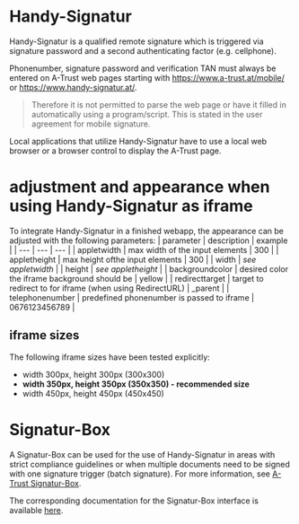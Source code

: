 # Handy-Signatur

Handy-Signatur is a qualified remote signature which is triggered via signature password and a second authenticating factor (e.g. cellphone).

Phonenumber, signature password and verification TAN must always be entered on A-Trust web pages starting with https://www.a-trust.at/mobile/ or https://www.handy-signatur.at/.

> Therefore it is not permitted to parse the web page or have it filled in automatically using a program/script. This is stated in the user agreement for mobile signature.

Local applications that utilize Handy-Signatur have to use a local web browser or a browser control to display the A-Trust page.

# adjustment and appearance when using Handy-Signatur as iframe
To integrate Handy-Signatur in a finished webapp, the appearance can be adjusted with the following parameters:
| parameter | description | example |
| --- | --- | --- |
| appletwidth | max width of the input elements | 300 |
| appletheight | max height ofthe input elements | 300 |
| width | *see appletwidth* |
| height | *see appletheight* |
| backgroundcolor | desired color the iframe background should be | yellow |
| redirecttarget | target to redirect to for iframe (when using RedirectURL) | \_parent |
| telephonenumber | predefined phonenumber is passed to iframe | 0676123456789 |
## iframe sizes
The following iframe sizes have been tested explicitly:
- width 300px, height 300px (300x300)
- __width 350px, height 350px (350x350) - recommended size__
- width 450px, height 450px (450x450)

# Signatur-Box
A Signatur-Box can be used for the use of Handy-Signatur in areas with strict compliance guidelines or when multiple documents need to be signed with one signature trigger (batch signature). For more information, see [A-Trust Signatur-Box](https://www.a-trust.at/de/handy-signatur/signaturbox/).

The corresponding documentation for the Signatur-Box interface is available [here](https://labs.a-trust.at/pdf/SignatureServer_1.2.2.pdf).

